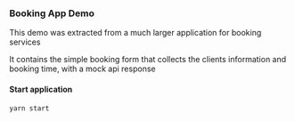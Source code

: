 ### Booking App Demo

This demo was extracted from a much larger application for booking services

It contains the simple booking form that collects the clients information and booking time, with a mock api response

#### Start application

`yarn start`
